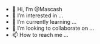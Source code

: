 - 👋 Hi, I’m @Mascash
- 👀 I’m interested in ...
- 🌱 I’m currently learning ...
- 💞️ I’m looking to collaborate on ...
- 📫 How to reach me ...

<!---
Mascash/Mascash is a ✨ special ✨ repository because its `README.md` (this file) appears on your GitHub profile.
You can click the Preview link to take a look at your changes.
--->
